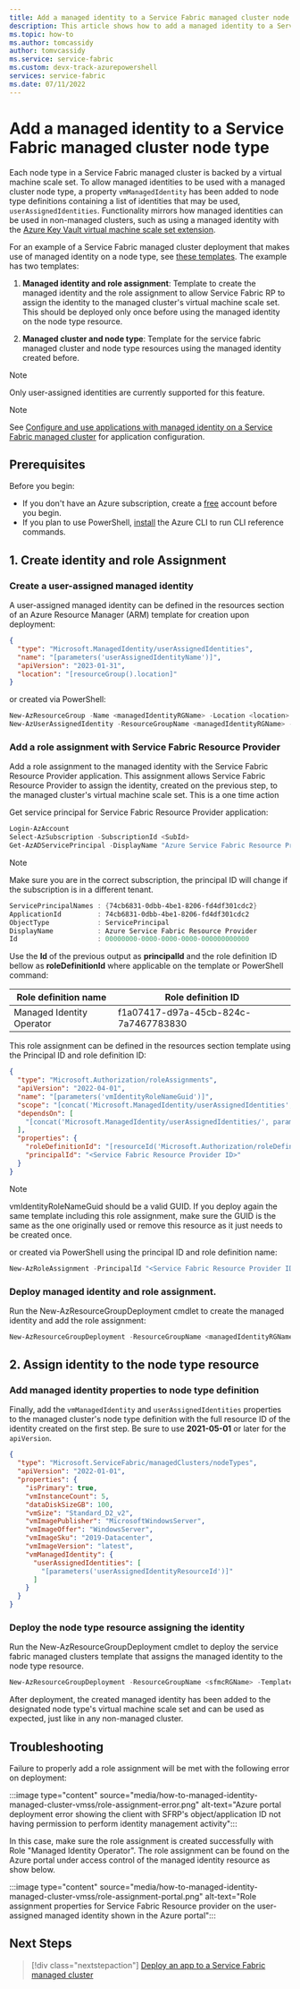 ```yaml
---
title: Add a managed identity to a Service Fabric managed cluster node type
description: This article shows how to add a managed identity to a Service Fabric managed cluster node type
ms.topic: how-to
ms.author: tomcassidy
author: tomvcassidy
ms.service: service-fabric
ms.custom: devx-track-azurepowershell
services: service-fabric
ms.date: 07/11/2022
---
```


# Add a managed identity to a Service Fabric managed cluster node type

Each node type in a Service Fabric managed cluster is backed by a virtual machine scale set. To allow managed identities to be used with a managed cluster node type, a property `vmManagedIdentity` has been added to node type definitions containing a list of identities that may be used, `userAssignedIdentities`. Functionality mirrors how managed identities can be used in non-managed clusters, such as using a managed identity with the [Azure Key Vault virtual machine scale set extension](../virtual-machines/extensions/key-vault-windows.md).

For an example of a Service Fabric managed cluster deployment that makes use of managed identity on a node type, see [these templates](https://github.com/Azure-Samples/service-fabric-cluster-templates/tree/master/SF-Managed-Standard-SKU-1-NT-MI). The example has two templates:

1. **Managed identity and role assignment**: Template to create the managed identity and the role assignment to allow Service Fabric RP to assign the identity to the managed cluster's virtual machine scale set. This should be deployed only once before using the managed identity on the node type resource.

2. **Managed cluster and node type**: Template for the service fabric managed cluster and node type resources using the managed identity created before.

> [!NOTE]
> Only user-assigned identities are currently supported for this feature.

> [!NOTE]
> See [Configure and use applications with managed identity on a Service Fabric managed cluster](./how-to-managed-cluster-application-managed-identity.md) for application configuration.

## Prerequisites

Before you begin:

* If you don't have an Azure subscription, create a [free](https://azure.microsoft.com/free/) account before you begin.
* If you plan to use PowerShell, [install](/cli/azure/install-azure-cli) the Azure CLI to run CLI reference commands.

## 1. Create identity and role Assignment

### Create a user-assigned managed identity

A user-assigned managed identity can be defined in the resources section of an Azure Resource Manager (ARM) template for creation upon deployment:

```JSON
{
  "type": "Microsoft.ManagedIdentity/userAssignedIdentities",
  "name": "[parameters('userAssignedIdentityName')]",
  "apiVersion": "2023-01-31",
  "location": "[resourceGroup().location]"
}
```

or created via PowerShell:

```powershell
New-AzResourceGroup -Name <managedIdentityRGName> -Location <location>
New-AzUserAssignedIdentity -ResourceGroupName <managedIdentityRGName> -Name <userAssignedIdentityName>
```

### Add a role assignment with Service Fabric Resource Provider

Add a role assignment to the managed identity with the Service Fabric Resource Provider application. This assignment allows Service Fabric Resource Provider to assign the identity, created on the previous step, to the managed cluster's virtual machine scale set. This is a one time action

Get service principal for Service Fabric Resource Provider application:

```powershell
Login-AzAccount
Select-AzSubscription -SubscriptionId <SubId>
Get-AzADServicePrincipal -DisplayName "Azure Service Fabric Resource Provider"
```

> [!NOTE]
> Make sure you are in the correct subscription, the principal ID will change if the subscription is in a different tenant.

```powershell
ServicePrincipalNames : {74cb6831-0dbb-4be1-8206-fd4df301cdc2}
ApplicationId         : 74cb6831-0dbb-4be1-8206-fd4df301cdc2
ObjectType            : ServicePrincipal
DisplayName           : Azure Service Fabric Resource Provider
Id                    : 00000000-0000-0000-0000-000000000000
```

Use the **Id** of the previous output as **principalId** and the role definition ID bellow as **roleDefinitionId** where applicable on the template or PowerShell command:

|Role definition name|Role definition ID|
|----|-------------------------------------|
|Managed Identity Operator|f1a07417-d97a-45cb-824c-7a7467783830|


This role assignment can be defined in the resources section template using the Principal ID and role definition ID:

```json
{
  "type": "Microsoft.Authorization/roleAssignments",
  "apiVersion": "2022-04-01",
  "name": "[parameters('vmIdentityRoleNameGuid')]",
  "scope": "[concat('Microsoft.ManagedIdentity/userAssignedIdentities', '/', parameters('userAssignedIdentityName'))]",
  "dependsOn": [
    "[concat('Microsoft.ManagedIdentity/userAssignedIdentities/', parameters('userAssignedIdentityName'))]"
  ],
  "properties": {
    "roleDefinitionId": "[resourceId('Microsoft.Authorization/roleDefinitions', 'f1a07417-d97a-45cb-824c-7a7467783830')]",
    "principalId": "<Service Fabric Resource Provider ID>"
  }
}
```
> [!NOTE]
> vmIdentityRoleNameGuid should be a valid GUID. If you deploy again the same template including this role assignment, make sure the GUID is the same as the one originally used or remove this resource as it just needs to be created once.

or created via PowerShell using the principal ID and role definition name:

```powershell
New-AzRoleAssignment -PrincipalId "<Service Fabric Resource Provider ID>" -RoleDefinitionName "Managed Identity Operator" -Scope "/subscriptions/<subscriptionId>/resourceGroups/<resourceGroupName>/providers/Microsoft.ManagedIdentity/userAssignedIdentities/<userAssignedIdentityName>"
```

### Deploy managed identity and role assignment.
Run the New-AzResourceGroupDeployment cmdlet to create the managed identity and add the role assignment:

```powershell
New-AzResourceGroupDeployment -ResourceGroupName <managedIdentityRGName> -TemplateFile ".\MangedIdentityAndSfrpRoleAssignment.json" -TemplateParameterFile ".\MangedIdentityAndSfrpRoleAssignment.Parameters.json" -Verbose
```

## 2. Assign identity to the node type resource

### Add managed identity properties to node type definition

Finally, add the `vmManagedIdentity` and `userAssignedIdentities` properties to the managed cluster's node type definition with the full resource ID of the identity created on the first step. Be sure to use **2021-05-01** or later for the `apiVersion`.

```json
{
  "type": "Microsoft.ServiceFabric/managedClusters/nodeTypes",
  "apiVersion": "2022-01-01",
  "properties": {
    "isPrimary": true,
    "vmInstanceCount": 5,
    "dataDiskSizeGB": 100,
    "vmSize": "Standard_D2_v2",
    "vmImagePublisher": "MicrosoftWindowsServer",
    "vmImageOffer": "WindowsServer",
    "vmImageSku": "2019-Datacenter",
    "vmImageVersion": "latest",
    "vmManagedIdentity": {
      "userAssignedIdentities": [
        "[parameters('userAssignedIdentityResourceId')]"
      ]
    }
  }
}
```

### Deploy the node type resource assigning the identity

Run the New-AzResourceGroupDeployment cmdlet to deploy the service fabric managed clusters template that assigns the managed identity to the node type resource.

```powershell
New-AzResourceGroupDeployment -ResourceGroupName <sfmcRGName> -TemplateFile ".\SfmcVmMangedIdentity.json" -TemplateParameterFile ".\SfmcVmMangedIdentity.Parameters.json" -Verbose
```

After deployment, the created managed identity has been added to the designated node type's virtual machine scale set and can be used as expected, just like in any non-managed cluster.

## Troubleshooting

Failure to properly add a role assignment will be met with the following error on deployment:

:::image type="content" source="media/how-to-managed-identity-managed-cluster-vmss/role-assignment-error.png" alt-text="Azure portal deployment error showing the client with SFRP's object/application ID not having permission to perform identity management activity":::

In this case, make sure the role assignment is created successfully with Role "Managed Identity Operator". The role assignment can be found on the Azure portal under access control of the managed identity resource as show below.

:::image type="content" source="media/how-to-managed-identity-managed-cluster-vmss/role-assignment-portal.png" alt-text="Role assignment properties for Service Fabric Resource provider on the user-assigned managed identity shown in the Azure portal":::

## Next Steps

> [!div class="nextstepaction"]
> [Deploy an app to a Service Fabric managed cluster](./tutorial-managed-cluster-deploy-app.md)
